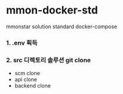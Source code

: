# mmon-docker-std
mmonstar solution standard docker-compose

### 1. .env 획득

### 2. src 디렉토리 솔루션 git clone

- scm clone
- api clone
- backend clone
